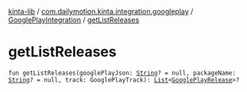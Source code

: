 [kinta-lib](../../index.md) / [com.dailymotion.kinta.integration.googleplay](../index.md) / [GooglePlayIntegration](index.md) / [getListReleases](./get-list-releases.md)

# getListReleases

`fun getListReleases(googlePlayJson: `[`String`](https://kotlinlang.org/api/latest/jvm/stdlib/kotlin/-string/index.html)`? = null, packageName: `[`String`](https://kotlinlang.org/api/latest/jvm/stdlib/kotlin/-string/index.html)`? = null, track: GooglePlayTrack): `[`List`](https://kotlinlang.org/api/latest/jvm/stdlib/kotlin.collections/-list/index.html)`<`[`GooglePlayRelease`](../-google-play-release/index.md)`>?`